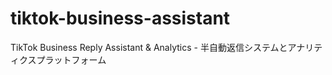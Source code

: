 # tiktok-business-assistant
TikTok Business Reply Assistant &amp; Analytics - 半自動返信システムとアナリティクスプラットフォーム
